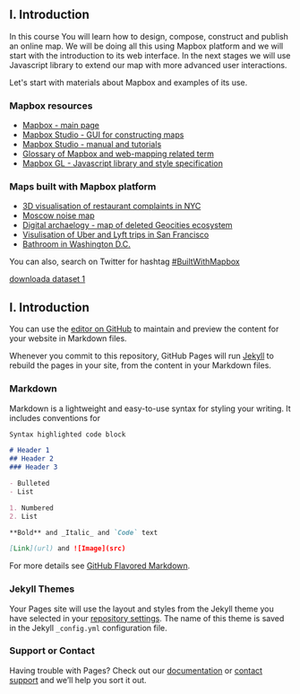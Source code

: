 ## I. Introduction

In this course You will learn how to design, compose, construct and publish an online map. We will be doing all this using Mapbox platform and we will start with the introduction to its web interface. In the next stages we will use Javascript library to extend our map with more advanced user interactions.

Let's start with materials about Mapbox and examples of its use.

### Mapbox resources


- [Mapbox - main page](https://www.mapbox.com/)
- [Mapbox Studio - GUI for constructing maps](https://www.mapbox.com/studio/)
- [Mapbox Studio - manual and tutorials](https://www.mapbox.com/help/studio-manual/)
- [Glossary of Mapbox and web-mapping related term](https://www.mapbox.com/mapbox-gl-js/api/)
- [Mapbox GL - Javascript library and style specification](https://www.mapbox.com/mapbox-gl-js/api/)


### Maps built with Mapbox platform


- [3D visualisation of restaurant complaints in NYC](https://labs.mapbox.com/bites/00304/)
- [Moscow noise map](https://urbica.github.io/noisemap/)
- [Digital archaelogy - map of deleted Geocities ecosystem](http://www.deletedcity.net/)
- [Visulisation of Uber and Lyft trips in San Francisco](http://tncstoday.sfcta.org/)
- [ Bathroom in Washington D.C.](https://www.michaelandson.com/dc-metro-bathroom-map/)


You can also, search on Twitter for hashtag [#BuiltWithMapbox](https://twitter.com/hashtag/BuiltWithMapbox?src=hash)

[downloada dataset 1](http://earthisflat.net/gpgis/materialy/wojewodztwa_dane.zip)

## I. Introduction

You can use the [editor on GitHub](https://github.com/mrzeszewski/web-mapping-workshop/edit/master/README.md) to maintain and preview the content for your website in Markdown files.

Whenever you commit to this repository, GitHub Pages will run [Jekyll](https://jekyllrb.com/) to rebuild the pages in your site, from the content in your Markdown files.

### Markdown

Markdown is a lightweight and easy-to-use syntax for styling your writing. It includes conventions for

```markdown
Syntax highlighted code block

# Header 1
## Header 2
### Header 3

- Bulleted
- List

1. Numbered
2. List

**Bold** and _Italic_ and `Code` text

[Link](url) and ![Image](src)
```

For more details see [GitHub Flavored Markdown](https://guides.github.com/features/mastering-markdown/).

### Jekyll Themes

Your Pages site will use the layout and styles from the Jekyll theme you have selected in your [repository settings](https://github.com/mrzeszewski/web-mapping-workshop/settings). The name of this theme is saved in the Jekyll `_config.yml` configuration file.

### Support or Contact

Having trouble with Pages? Check out our [documentation](https://help.github.com/categories/github-pages-basics/) or [contact support](https://github.com/contact) and we’ll help you sort it out.
